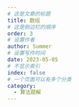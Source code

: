 ```yaml
---
# 这是文章的标题
title: 数组
# 这是侧边栏的顺序
order: 3
# 设置作者
author: Summer
# 设置写作时间
date: 2023-05-05
# 不显示索引
index: false
# 一个页面可以有多个分类
category:
  - 算法题解
---
```


<AutoCatalog />